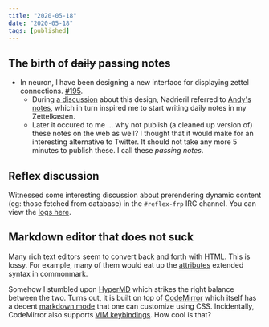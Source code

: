 ```yaml
---
title: "2020-05-18"
date: "2020-05-18"
tags: [published]
---
```


## The birth of ~~daily~~ passing notes

* In neuron, I have been designing a new interface for displaying zettel connections. [#195](https://github.com/srid/neuron/pull/195). 
  * During [a discussion](https://funprog.srid.ca/neuron/connections-panel-as-graph.html) about this design, Nadrieril referred to [Andy's notes](https://notes.andymatuschak.org/z6f6xgGG4NKjkA5NA1kDd46whJh2Gt5rAmfX?stackedNotes=z28QkpK3vRKQTacjFDfGYBhCXHqHuVWJzny9), which in turn inspired me to start writing daily notes in my Zettelkasten.
  * Later it occured to me ... why not publish (a cleaned up version of) these notes on the web as well? I thought that it would make for an interesting alternative to Twitter. It should not take any more 5 minutes to publish these. I call these *passing notes*.

## Reflex discussion

Witnessed some interesting discussion about prerendering dynamic content (eg: those fetched from database) in the `#reflex-frp` IRC channel. You can view the [logs here](https://freenode.logbot.info/reflex-frp/20200518).

## Markdown editor that does not suck

Many rich text editors seem to convert back and forth with HTML. This is lossy. For example, many of them would eat up the [attributes](https://github.com/jgm/commonmark-hs/tree/master/commonmark-extensions) extended syntax in commonmark.

Somehow I stumbled upon [HyperMD](http://laobubu.net/HyperMD/) which strikes the right balance between the two. Turns out, it is built on top of [CodeMirror](https://codemirror.net/) which itself has a decent [markdown mode](https://codemirror.net/mode/markdown/) that one can customize using CSS. Incidentally, CodeMirror also supports [VIM keybindings](https://codemirror.net/demo/vim.html). How cool is that?
